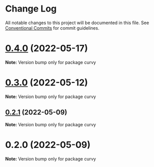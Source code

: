 # Change Log

All notable changes to this project will be documented in this file.
See [Conventional Commits](https://conventionalcommits.org) for commit guidelines.

# [0.4.0](https://github.com/tkofh/curvy/compare/curvy@0.3.0...curvy@0.4.0) (2022-05-17)

**Note:** Version bump only for package curvy





# [0.3.0](https://github.com/tkofh/curvy/compare/curvy@0.2.1...curvy@0.3.0) (2022-05-12)

**Note:** Version bump only for package curvy





## [0.2.1](https://github.com/tkofh/curvy/compare/curvy@0.2.0...curvy@0.2.1) (2022-05-09)

**Note:** Version bump only for package curvy





# 0.2.0 (2022-05-09)

**Note:** Version bump only for package curvy
